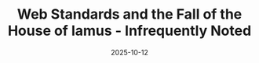 ---
title: "Web Standards and the Fall of the House of Iamus - Infrequently Noted"
date: 2025-10-12
externalLink: https://infrequently.org/2025/09/standards-and-the-fall-of-iamus/
---